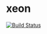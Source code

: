 # xeon
[![Build Status](https://travis-ci.org/brain-ship/xeon.svg?branch=master)](https://travis-ci.org/brain-ship/xeon)